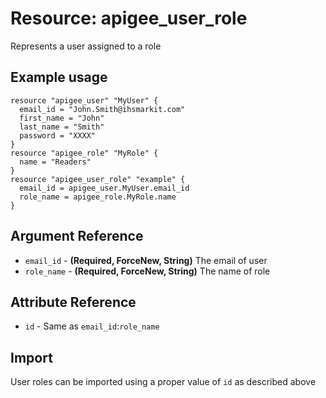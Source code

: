 # Resource: apigee_user_role
Represents a user assigned to a role
## Example usage
```hcl
resource "apigee_user" "MyUser" {
  email_id = "John.Smith@ihsmarkit.com"
  first_name = "John"
  last_name = "Smith"
  password = "XXXX"
}
resource "apigee_role" "MyRole" {
  name = "Readers"
}
resource "apigee_user_role" "example" {
  email_id = apigee_user.MyUser.email_id
  role_name = apigee_role.MyRole.name
}
```
## Argument Reference
* `email_id` - **(Required, ForceNew, String)** The email of user
* `role_name` - **(Required, ForceNew, String)** The name of role
## Attribute Reference
* `id` - Same as `email_id`:`role_name`
## Import
User roles can be imported using a proper value of `id` as described above
